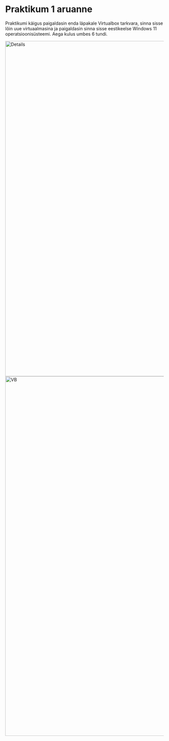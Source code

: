 # Praktikum 1 aruanne

Praktikumi käigus paigaldasin enda läpakale Virtualbox tarkvara, sinna sisse lõin uue virtuaalmasina ja paigaldasin sinna sisse eestikeelse Windows 11 operatsioonisüsteemi. Aega kulus umbes 6 tundi.

<img width="1855" height="1065" alt="Details" src="https://github.com/user-attachments/assets/23c12f33-342e-4b14-a497-2a1428ea882e" />
<img width="1918" height="1142" alt="VB" src="https://github.com/user-attachments/assets/b3622987-cb24-48cf-adda-a4fe57473ee9" />
